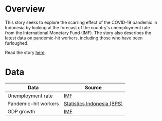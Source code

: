 # Overview

This story seeks to explore the scarring effect of the COVID-19 pandemic in Indonesia by looking at the forecast of the country's unemployment rate from the International Monetary Fund (IMF). The story also describes the latest data on pandemic-hit workers, including those who have been furloughed.

Read the story [here](https://katadata.co.id/ariayudhistira/analisisdata/62794271be4a0/resesi-ekonomi-berlalu-kapan-musim-pengangguran-usai).


# Data

Data | Source |  
---- | ------ |  
Unemployment rate | [IMF](https://www.imf.org/en/Publications/WEO/weo-database/2022/April) |  
Pandemic-hit workers | [Statistics Indonesia (BPS)](https://www.bps.go.id/pressrelease/2022/05/09/1915/februari-2022--tingkat-pengangguran-terbuka--tpt--sebesar-5-83-persen-dan-rata-rata-upah-buruh-sebesar-2-89-juta-rupiah-per-bulan.html) |  
GDP growth | [IMF](https://www.imf.org/en/Publications/WEO) |
